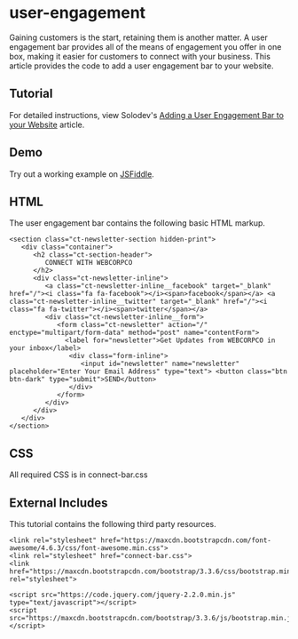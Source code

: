 # user-engagement
Gaining customers is the start, retaining them is another matter. A user engagement bar provides all of the means of engagement you offer in one box, making it easier for customers to connect with your business. This article provides the code to add a user engagement bar to your website.

## Tutorial

For detailed instructions, view Solodev's [Adding a User Engagement Bar to your Website](https://www.solodev.com/blog/web-design/adding-a-user-engagement-bar-to-your-website.stml) article.

## Demo

Try out a working example on [JSFiddle](https://jsfiddle.net/solodev/xfwywsyo/).

## HTML

The user engagement bar contains the following basic HTML markup.

```
<section class="ct-newsletter-section hidden-print">
   <div class="container">
      <h2 class="ct-section-header">
         CONNECT WITH WEBCORPCO
      </h2>
      <div class="ct-newsletter-inline">
         <a class="ct-newsletter-inline__facebook" target="_blank" href="/"><i class="fa fa-facebook"></i><span>facebook</span></a> <a class="ct-newsletter-inline__twitter" target="_blank" href="/"><i class="fa fa-twitter"></i><span>twitter</span></a>
         <div class="ct-newsletter-inline__form">
            <form class="ct-newsletter" action="/" enctype="multipart/form-data" method="post" name="contentForm">
              <label for="newsletter">Get Updates from WEBCORPCO in your inbox</label>
               <div class="form-inline">
                  <input id="newsletter" name="newsletter" placeholder="Enter Your Email Address" type="text"> <button class="btn btn-dark" type="submit">SEND</button>
               </div>
            </form>
         </div>
      </div>
   </div>
</section>
```

## CSS

All required CSS is in connect-bar.css

## External Includes

This tutorial contains the following third party resources.
```
<link rel="stylesheet" href="https://maxcdn.bootstrapcdn.com/font-awesome/4.6.3/css/font-awesome.min.css">
<link rel="stylesheet" href="connect-bar.css">
<link href="https://maxcdn.bootstrapcdn.com/bootstrap/3.3.6/css/bootstrap.min.css" rel="stylesheet">

<script src="https://code.jquery.com/jquery-2.2.0.min.js" type="text/javascript"></script>
<script src="https://maxcdn.bootstrapcdn.com/bootstrap/3.3.6/js/bootstrap.min.js"></script>
```
